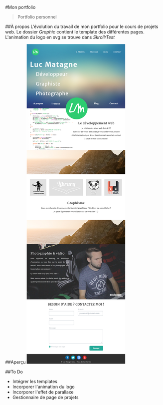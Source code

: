 #Mon portfolio
> Portfolio personnel

##À propos
L'évolution du travail de mon portfolio pour le cours de projets web.
Le dossier *Graphic* contient le template des différentes pages.
L'animation du logo en svg se trouve dans *SkrollrTest*

##Aperçu
![Page d'accueil](https://raw.githubusercontent.com/hepl-3infogra-quelu/portfolio/master/Graphic/home.jpg)

##To Do
* Intégrer les templates
* Incorporer l'animation du logo
* Incorporer l'effet de parallaxe
* Gestionnaire de page de projets
